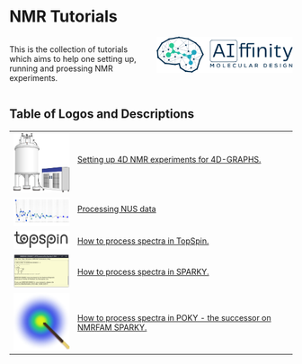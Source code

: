 # NMR Tutorials

<div style="display: flex; justify-content: space-between;">
  <div style="flex: 1; padding-right: 10px;">
    <p>This is the collection of tutorials which aims to help one setting up, running and proessing NMR experiments. </p>
  </div>
  <div style="flex: 1; padding-left: 10px;">
    <img src="./images/AI-ffinity_Logo_Dark.png" alt="Placeholder Image" style="max-width: 100%;">
  </div>
</div>

## Table of Logos and Descriptions

<table>
  <tr>
    <td style="vertical-align: middle;">
      <img src="./images/spectrometer.png" alt="Logo 2" style="max-width: 100%;">
    </td>
    <td style="vertical-align: middle;">
      <a href=./Setup_NMR_Experiments_for_4D-GRAPHS>Setting up 4D NMR experiments for 4D-GRAPHS.</p>
    </td>
  </tr>
  <tr>
    <td style="vertical-align: middle; width: 100px;">
      <img src="./images/NUS.png" alt="NMR Pipe logo" style="max-width: 100%;">
    </td>
    <td style="vertical-align: middle;">
      <a href=./Non_Uniform_Sampling>Processing NUS data</p>
    </td>
  </tr>
  <tr>
    <td style="vertical-align: middle;">
      <img src="./images/topspin_logo.png" alt="topspin logo" style="max-width: 100%;">
    </td>
    <td style="vertical-align: middle;">
      <a href=./TOPSPIN>How to process spectra in TopSpin.</a>
    </td>
  </tr>
  <tr>
    <td style="vertical-align: middle;">
      <img src="./images/sparky.png" alt="topspin logo" style="max-width: 100%;">
    </td>
    <td style="vertical-align: middle;">
      <a href=./SPARKY>How to process spectra in SPARKY.</a>
    </td>
  </tr>
  <tr>
    <td style="vertical-align: middle;">
      <img src="./images/POKY_icon.png" alt="topspin logo" style="max-width: 100%;">
    </td>
    <td style="vertical-align: middle;">
      <a href=./POKY>How to process spectra in POKY - the successor on NMRFAM SPARKY.</a>
    </td>
  </tr>
</table>
